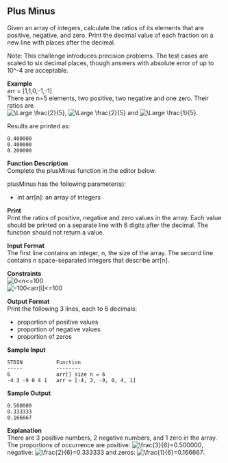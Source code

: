 ## Plus Minus
Given an array of integers, calculate the ratios of its elements that are positive, negative, and zero. Print the decimal value of each fraction on a new line with  places after the decimal.

Note: This challenge introduces precision problems. The test cases are scaled to six decimal places, though answers with absolute error of up to 10^-4 are acceptable.

**Example**<br/>
arr = [1,1,0,-1,-1]<br/>
There are n=5 elements, two positive, two negative and one zero. Their ratios are 
<br/>
![\Large \frac{2}{5}](https://latex.codecogs.com/svg.image?\frac{2}{5}=0.400000), ![\Large \frac{2}{5}](https://latex.codecogs.com/svg.image?\frac{2}{5}=0.400000) and ![\Large \frac{1}{5}](https://latex.codecogs.com/svg.image?\frac{1}{5}=0.200000).

Results are printed as:

    0.400000
    0.400000
    0.200000

**Function Description** <br/>
Complete the plusMinus function in the editor below.

plusMinus has the following parameter(s):
 - int arr[n]: an array of integers

**Print**<br/>
Print the ratios of positive, negative and zero values in the array. Each value should be printed on a separate line with 6 digits after the decimal. The function should not return a value.

**Input Format**<br/>
The first line contains an integer, n, the size of the array.
The second line contains n space-separated integers that describe arr[n].

**Constraints**<br/>
![0<n<=100](https://latex.codecogs.com/svg.image?0<n\leq100) <br/>
![-100<arr[i]<=100](https://latex.codecogs.com/svg.image?-100\leq&space;arr[i]\leq100)

**Output Format**<br/>
Print the following 3 lines, each to 6 decimals:

 - proportion of positive values
 - proportion of negative values
 - proportion of zeros

**Sample Input**<br/>

    STDIN           Function
    -----           --------
    6               arr[] size n = 6
    -4 3 -9 0 4 1   arr = [-4, 3, -9, 0, 4, 1]

**Sample Output**<br/>

    0.500000
    0.333333
    0.166667
    
**Explanation**<br/>
There are 3 positive numbers, 2 negative numbers, and 1 zero in the array.
The proportions of occurrence are positive: ![\frac{3}{6}=0.500000](https://latex.codecogs.com/svg.image?\frac{3}{6}=0.500000), negative: ![\frac{2}{6}=0.333333](https://latex.codecogs.com/svg.image?\frac{2}{6}=0.333333) and zeros: ![\frac{1}{6}=0.166667](https://latex.codecogs.com/svg.image?\frac{1}{6}=0.166667).
